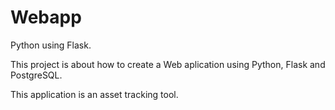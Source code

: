 # Webapp
Python using Flask.

This project is about how to create a Web aplication using Python, Flask and PostgreSQL.

This application is an asset tracking tool.

